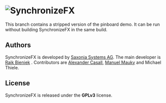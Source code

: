 # ![SynchronizeFX](https://raw.github.com/saxsys/SynchronizeFX/master/src/site/resources/images/synchronizeFX_logo.png)

This branch contains a stripped version of the pinboard demo. It can be run without building SynchronizeFX in the same build.

## Authors
SynchronizeFX is developed by [Saxonia Systems AG](https://github.com/saxsys). The main developer is [Raik Bieniek](https://github.com/rbi) . Contributors are [Alexander Casall](https://github.com/sialcasa), [Manuel Mauky](https://github.com/lestard) and Michael Thiele.

## License
SynchronizeFX is released under the **GPLv3** license.
